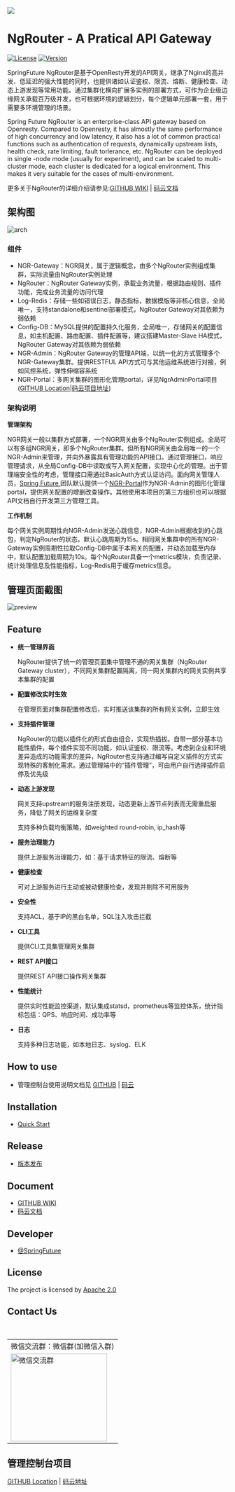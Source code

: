 [![][ngr-logo]][ngr-url]

# NgRouter - A Pratical API Gateway

[![License](https://img.shields.io/badge/License-Apache%202.0-blue.svg)](https://github.com/gogo-easy/ngr/blob/master/LICENSE) [![Version](https://img.shields.io/github/v/release/gogo-easy/ngr)](https://github.com/gogo-easy/ngr/releases)

SpringFuture NgRouter是基于OpenResty开发的API网关，继承了Nginx的高并发、低延迟的强大性能的同时，也提供诸如认证鉴权、限流、熔断、健康检查、动态上游发现等常用功能。通过集群化横向扩展多实例的部署方式，可作为企业级边缘网关承载百万级并发，也可根据环境的逻辑划分，每个逻辑单元部署一套，用于需要多环境管理的场景。



Spring Future NgRouter is an enterprise-class API gateway based on Openresty. Compared to Openresty, it has almostly the same performance of high concurrency and low latency, it also has a lot of common practical functions such as authentication of requests, dynamically upstream lists, health check, rate limiting, fault torlerance,  etc. NgRouter can be deployed in single -node mode (usually for experiment), and can be scaled to multi-cluster mode, each cluster is dedicated for a logical environment. This makes it very suitable for the cases of multi-environment.

更多关于NgRouter的详细介绍请参见:[GITHUB WIKI](https://github.com/gogo-easy/ngr/wiki) | [码云文档](https://gitee.com/fijian/ngr/wikis/Home)

## 架构图

![arch](./logo/arch.png)

### 组件

- NGR-Gateway：NGR网关，属于逻辑概念，由多个NgRouter实例组成集群，实际流量由NgRouter实例处理
- NgRouter：NgRouter Gateway实例，承载业务流量，根据路由规则、插件功能，完成业务流量的访问代理
- Log-Redis：存储一些如错误日志，静态指标，数据模版等非核心信息，全局唯一，支持standalone和sentinel部署模式，NgRouter Gateway对其依赖为弱依赖
- Config-DB：MySQL提供的配置持久化服务，全局唯一，存储网关的配置信息，如主机配置、路由配置、插件配置等，建议搭建Master-Slave HA模式，NgRouter Gateway对其依赖为弱依赖
- NGR-Admin：NgRouter Gateway的管理API端，以统一化的方式管理多个NGR-Gateway集群。提供RESTFUL API方式可与其他运维系统进行对接，例如风控系统，弹性伸缩容系统
- NGR-Portal：多网关集群的图形化管理portal，详见NgrAdminPortal项目([GITHUB Location](https://github.com/gogo-easy/ngrAdminPortal)|[码云项目地址](https://gitee.com/fijian/ngrAdminPortal))

### 架构说明

**管理架构**

NGR网关一般以集群方式部署，一个NGR网关由多个NgRouter实例组成。全局可以有多组NGR网关，即多个NgRouter集群。但所有NGR网关由全局唯一的一个NGR-Admin来管理，并向外暴露具有管理功能的API接口。通过管理接口，响应管理请求，从全局Config-DB中读取或写入网关配置，实现中心化的管理。出于管理端安全性的考虑，管理接口需通过BasicAuth方式认证访问。面向网关管理人员，[Spring Future ](https://github.com/gogo-easy)团队默认提供一个[NGR-Portal](https://github.com/gogo-easy/ngrAdminPortal)作为NGR-Admin的图形化管理portal，提供网关配置的增删改查操作。其他使用本项目的第三方组织也可以根据API文档自行开发第三方管理工具。

**工作机制**

每个网关实例周期性向NGR-Admin发送心跳信息，NGR-Admin根据收到的心跳包，判定NgRouter的状态。默认心跳周期为15s。相同网关集群中的所有NGR-Gateway实例周期性拉取Config-DB中属于本网关的配置，并动态加载至内存中，默认配置加载周期为10s。每个NgRouter具备一个metrics模块，负责记录、统计处理信息及性能指标，Log-Redis用于缓存metrics信息。

## 管理页面截图

![preview](./logo/preview.png)

## Feature

- **统一管理界面**

  NgRouter提供了统一的管理页面集中管理不通的网关集群（NgRouter Gateway cluster），不同网关集群配置隔离，同一网关集群内的网关实例共享本集群的配置

- **配置修改实时生效**

  在管理页面对集群配置修改后，实时推送该集群的所有网关实例，立即生效

- **支持插件管理**

  NgRouter的功能以插件化的形式自由组合，实现热插拔。自带一部分基本功能性插件，每个插件实现不同功能，如认证鉴权、限流等。考虑到企业和环境差异造成的功能需求的差异，NgRouter也支持通过编写自定义插件的方式实现特殊的客制化需求。通过管理端中的“插件管理”，可由用户自行选择插件启停及优先级

- **动态上游发现**

  网关支持upstream的服务注册发现，动态更新上游节点列表而无需重启服务，降低了网关的运维复杂度

  支持多种负载均衡策略，如weighted round-robin, ip_hash等 

- **服务治理能力**

  提供上游服务治理能力，如：基于请求特征的限流、熔断等

- **健康检查**

  可对上游服务进行主动或被动健康检查，发现并剔除不可用服务

- **安全性**

  支持ACL，基于IP的黑白名单，SQL注入攻击拦截

- **CLI工具**

  提供CLI工具集管理网关集群

- **REST API接口**

  提供REST API接口操作网关集群

- **性能统计**

  提供实时性能监控渠道，默认集成statsd，prometheus等监控体系，统计指标包括：QPS、响应时间、成功率等

- **日志**

  支持多种日志功能，如本地日志、syslog、ELK
  
## How to use

- 管理控制台使用说明文档见 [GITHUB](https://github.com/gogo-easy/ngrAdminPortal/wiki/Using-Guide) | [码云](https://gitee.com/fijian/ngrAdminPortal/wikis/Using-Guide?sort_id=1840263)

## Installation

- [Quick Start](./Quick%20Start.md)

## Release

- [版本发布](https://github.com/gogo-easy/ngr/releases)

## Document

- [GITHUB WIKI](https://github.com/gogo-easy/ngr/wiki)
- [码云文档](https://gitee.com/fijian/ngr/wikis/Home)

## Developer

- [@SpringFuture](https://github.com/gogo-easy)

## License

The project is licensed by [Apache 2.0](https://github.com/gogo-easy/ngr/blob/master/LICENSE)

## Contact Us
<table border="0">
    <tr>
        <td>微信交流群：微信群(加微信入群)</td>
    </tr>
    <tr>&nbsp;</tr>
    <tr>
        <td><img title="微信交流群" src="./logo/chat-jacobs.png" height="200" width="220"/></td>
    </tr>
</table>

## 管理控制台项目

[GITHUB Location](https://github.com/gogo-easy/ngrAdminPortal) | [码云地址](https://gitee.com/fijian/ngrAdminPortal)


[ngr-logo]: ./logo/hoot1.png
[ngr-url]: https://github.com/gogo-easy/ngr
